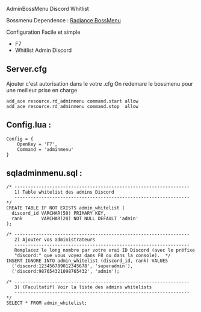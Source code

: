 AdminBossMenu Discord Whitlist

Bossmenu Dependence : [Radiance BossMenu](https://github.com/celesteoffi/Radiance_BossMenu)

Configuration Facile et simple

- F7 
- Whitlist Admin Discord

## Server.cfg

Ajouter c'est autorisation dans le votre .cfg
On redemare le bossmenu pour une meilleur prise en charge
```
add_ace resource.rd_adminmenu command.start allow
add_ace resource.rd_adminmenu command.stop  allow
```

## Config.lua :
```
Config = {
    OpenKey = 'F7',
    Command = 'adminmenu'
}
```
## sqladminmenu.sql :

```
/* -----------------------------------------------------------------
   1) Table whitelist des admins Discord
   ----------------------------------------------------------------- */
CREATE TABLE IF NOT EXISTS admin_whitelist (
  discord_id VARCHAR(50) PRIMARY KEY,
  rank       VARCHAR(20) NOT NULL DEFAULT 'admin'
);

/* -----------------------------------------------------------------
   2) Ajouter vos administrateurs
   -----------------------------------------------------------------
   Remplacez le long nombre par votre vrai ID Discord (avec le préfixe
   "discord:" que vous voyez dans F8 ou dans la console).  */
INSERT IGNORE INTO admin_whitelist (discord_id, rank) VALUES
  ('discord:123456789012345678', 'superadmin'),
  ('discord:987654321098765432', 'admin');

/* -----------------------------------------------------------------
   3) (Facultatif) Voir la liste des admins whitelists
   ----------------------------------------------------------------- */
SELECT * FROM admin_whitelist;
```
